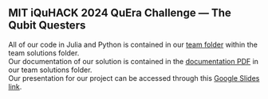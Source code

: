 ## MIT iQuHACK 2024 QuEra Challenge — The Qubit Questers
All of our code in Julia and Python is contained in our [team folder](/team_solutions/the_qubit_questers) within the team solutions folder. \
Our documentation of our solution is contained in the [documentation PDF](/team_solutions/the_qubit_questers/SolutionDocumentation.pdf) in our team solutions folder. \
Our presentation for our project can be accessed through this [Google Slides link](https://docs.google.com/presentation/d/1ZEE6XGaOqeVX9BkuggB0oXYVQeibyRMBmdhRlvYrB-0/edit?usp=sharing).
